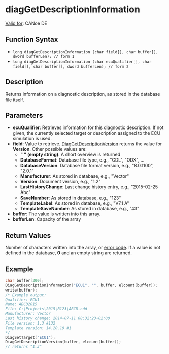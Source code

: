 # diagGetDescriptionInformation

[Valid for](../../../Shared/FeatureAvailability.md): CANoe DE

## Function Syntax

- `long diagGetDescriptionInformation (char field[], char buffer[], dword bufferLen); // form 1`
- `long diagGetDescriptionInformation (char ecuQualifier[], char field[], char buffer[], dword bufferLen); // form 2`

## Description

Returns information on a diagnostic description, as stored in the database file itself.

## Parameters

- **ecuQualifier**: Retrieves information for this diagnostic description. If not given, the currently selected target or description assigned to the ECU simulation is used.
- **field**: Value to retrieve. [DiagGetDescriptionVersion](CAPLfunctionDiagGetDescriptionVersion.md) returns the value for **Version**. Other possible values are:
  - **" " (empty string)**: A short overview is returned
  - **DatabaseFormat**: Database file type, e.g., "CDL", "ODX", ...
  - **DatabaseVersion**: Database file format version, e.g., "8.0.1100", "2.0.1"
  - **Manufacturer**: As stored in database, e.g., "Vector"
  - **Version**: Document version, e.g., "1.2"
  - **LastHistoryChange**: Last change history entry, e.g., "2015-02-25 Abc"
  - **SaveNumber**: As stored in database, e.g., "123"
  - **TemplateLabel**: As stored in database, e.g., "V7.1 A"
  - **TemplateSaveNumber**: As stored in database, e.g., "43"
- **buffer**: The value is written into this array.
- **bufferLen**: Capacity of the array

## Return Values

Number of characters written into the array, or [error code](../CAPLfunctionsDiagnosticsErrorCode.md). If a value is not defined in the database, **0** and an empty string are returned.

## Example

```c
char buffer[300];
DiagGetDescriptionInformation("ECU1", "", buffer, elcount(buffer));
write(buffer);
/* Example output:
Qualifier: ECU1
Name: ABCD2015
File: C:\Projects\2015\R123\ABCD.cdd
Manufacturer: Vector
Last history change: 2014-07-11 08:32:23+02:00
File version: 1.3 #132
Template version: 14.20.19 #1
*/
DiagSetTarget("ECU1");
DiagGetDescriptionVersion(buffer, elcount(buffer));
// returns "1.3"
```
